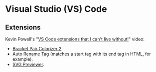 # Visual Studio (VS) Code

## Extensions

Kevin Powell's "[VS Code extensions that I can't live without!](https://youtu.be/plEwInSiqgw)" video:

- [Bracket Pair Colorizer 2](https://marketplace.visualstudio.com/items?itemName=CoenraadS.bracket-pair-colorizer-2).
- [Auto Rename Tag](https://marketplace.visualstudio.com/items?itemName=formulahendry.auto-rename-tag) (matches a start tag with its end tag in HTML, for example).
- [SVG Previewer](https://marketplace.visualstudio.com/items?itemName=vitaliymaz.vscode-svg-previewer).
